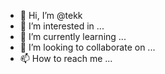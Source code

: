 - 👋 Hi, I’m @tekk
- 👀 I’m interested in ...
- 🌱 I’m currently learning ...
- 💞️ I’m looking to collaborate on ...
- 📫 How to reach me ...

<!---
odaitekk/odaitekk is a ✨ special ✨ repository because its `README.md` (this file) appears on your GitHub profile.
You can click the Preview link to take a look at your changes.
--->
